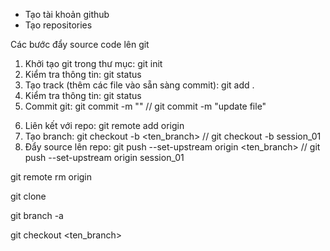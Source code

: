 - Tạo tài khoản github
- Tạo repositories

Các bước đẩy source code lên git

1. Khởi tạo git trong thư mục: git init
2. Kiểm tra thông tin: git status
3. Tạo track (thêm các file vào sẵn sàng commit): git add .
4. Kiểm tra thông tin: git status
5. Commit git: git commit -m "<noi dung commit>" // git commit -m "update file"

<!-- Hoàn thành commit lên -->

6. Liên kết với repo: git remote add origin <link repo>
7. Tạo branch: git checkout -b <ten_branch> // git checkout -b session_01
8. Đẩy source lên repo: git push --set-upstream origin <ten_branch> // git push --set-upstream origin session_01

<!-- Xóa link repo hiện tại-->

git remote rm origin

<!-- Clone repo về -->

git clone <link repo>

<!-- Check all branch -->

git branch -a

<!-- Chuyển branch -->

git checkout <ten_branch>
